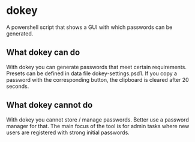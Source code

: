 # dokey

A powershell script that shows a GUI with which passwords can be generated.

## What dokey can do

With dokey you can generate passwords that meet certain requirements.
Presets can be defined in data file dokey-settings.psd1.
If you copy a password with the corresponding button, the clipboard is cleared after 20 seconds.

## What dokey cannot do

With dokey you cannot store / manage passwords. Better use a password manager for that.
The main focus of the tool is for admin tasks where new users are registered with strong initial passwords.